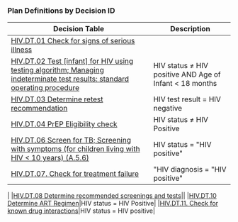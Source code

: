 ### Plan Definitions by Decision ID

|Decision Table|Description|
|---|---|
|[HIV.DT.01 Check for signs of serious illness](PlanDefinition-HIVDT01.html)||
|[HIV.DT.02 Test [infant] for HIV using testing algorithm; Managing indeterminate test results: standard operating procedure](PlanDefinition-HIVDT02.html)|HIV status ≠ HIV positive AND Age of Infant <  18 months|
|[HIV.DT.03 Determine retest recommendation](PlanDefinition-HIVDT03.html)|HIV test result = HIV negative|
|[HIV.DT.04 PrEP Eligibility check](PlanDefinition-HIVDT04.html)|HIV status ≠ HIV Positive|
|[HIV.DT.06 Screen for TB; Screening with symptoms (for children living with HIV < 10 years) (A.5.6)](PlanDefinition-HIVDT06.html)|HIV status = "HIV positive"|
|[HIV.DT.07. Check for treatment failure](PlanDefinition-HIVDT07.html)|"HIV diagnosis = "HIV positive"
|
|[HIV.DT.08  Determine recommended screenings and tests](PlanDefinition-HIVDT08.html)||
|[HIV.DT.10 Determine ART Regimen](PlanDefinition-HIVDT10.html)|HIV status = HIV Positive|
|[HIV.DT.11. Check for known drug interactions](PlanDefinition-HIVDT11.html)|HIV status = HIV positive|
